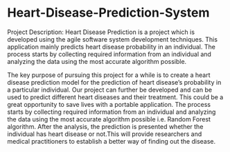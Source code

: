 # Heart-Disease-Prediction-System
Project Description:
Heart Disease Prediction is a project which is developed using the agile software system development techniques. 
This application mainly predicts heart disease probability in an individual. 
The process starts by collecting required information from an individual and analyzing the data using the most accurate algorithm possible.

The key purpose of pursuing this project for a while is to create a heart disease prediction model for the prediction of heart disease’s probability in a particular individual. Our project can further be developed and can be used to predict different heart diseases and their treatment. This could be a great opportunity to save lives with a portable application. The process starts by collecting required information from an individual and analyzing the data using the most accurate algorithm possible i.e. Random Forest algorithm. After the analysis, the prediction is presented whether the individual has heart disease or not.This will provide researchers and medical practitioners to establish a better way of finding out the disease.
